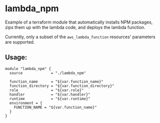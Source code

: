 # lambda_npm

Example of a terraform module that automatically installs NPM
packages, zips them up with the lambda code, and deploys the lambda function.

Currently, only a subset of the `aws_lambda_function` resources' parameters are
supported.

## Usage:
```hcl
module "lambda_npm" {
  source             = "./lambda_npm"

  function_name      = "${var.function_name}"
  function_directory = "${var.function_directory}"
  role               = "${var.role}"
  handler            = "${var.handler}"
  runtime            = "${var.runtime}"
  environment = {
    FUNCTION_NAME = "${var.function_name}"
  }
}
```